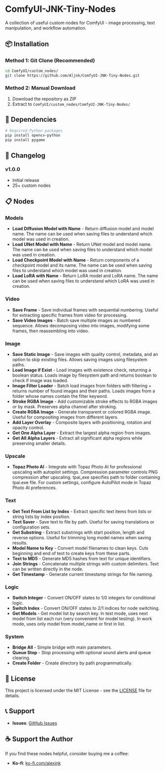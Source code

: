 # ComfyUI-JNK-Tiny-Nodes

A collection of useful custom nodes for ComfyUI - image processing, text manipulation, and workflow automation.


## 📦 Installation

### Method 1: Git Clone (Recommended)
```bash
cd ComfyUI/custom_nodes/
git clone https://github.com/Aljnk/ComfyUI-JNK-Tiny-Nodes.git
```

### Method 2: Manual Download
1. Download the repository as ZIP
2. Extract to `ComfyUI/custom_nodes/ComfyUI-JNK-Tiny-Nodes/`


## 🔧 Dependencies

```bash
# Required Python packages
pip install opencv-python
pip install pygame
```


## 🔄 Changelog

### v1.0.0
- Initial release
- 25+ custom nodes


## 📋 Nodes

### Models
- **Load Diffusion Model with Name** - Return diffusion model and model name. The name can be used when saving files to understand which model was used in creation.
- **Load UNet Model with Name** - Return UNet model and model name. The name can be used when saving files to understand which model was used in creation.
- **Load Checkpoint Model with Name** - Return components of a checkpoint model and its name. The name can be used when saving files to understand which model was used in creation.
- **Load LoRA with Name** - Return LoRA model and LoRA name. The name can be used when saving files to understand which LoRA was used in creation.

### Video
- **Save Frame** - Save individual frames with sequential numbering. Useful for extracting specific frames from video for processing.
- **Save Video Images** - Batch save multiple images as numbered sequence. Allows decomposing video into images, modifying some frames, then reassembling into video.

### Image
- **Save Static Image** - Save images with quality control, metadata, and an option to skip existing files. Allows saving images using filesystem paths.
- **Load Image if Exist** - Load images with existence check, returning a boolean status. Loads image by filesystem path and returns boolean to check if image was loaded.
- **Image Filter Loader** - Batch load images from folders with filtering + returns number of found images and their paths. Loads images from a folder whose names contain the filter keyword.
- **Stroke RGBA Image** - Add customizable stroke effects to RGBA images or by mask. Preserves alpha channel after stroking.
- **Create RGBA Image** - Generate transparent or colored RGBA image. Useful for compositing images from different layers.
- **Add Layer Overlay** - Composite layers with positioning, rotation and opacity control.
- **Get One Alpha Layer** - Extract the largest alpha region from images.
- **Get All Alpha Layers** - Extract all significant alpha regions while preserving smaller details.

### Upscale
- **Topaz Photo AI** - Integrate with Topaz Photo AI for professional upscaling with autopilot settings. Compression parameter controls PNG compression after upscaling. tpai_exe specifies path to folder containing tpai.exe file. For custom settings, configure AutoPilot mode in Topaz Photo AI preferences.

### Text
- **Get Text From List by Index** - Extract specific text items from lists or string lists by index position.
- **Text Saver** - Save text to file by path. Useful for saving translations or configuration sets.
- **Get Substring** - Extract substrings with start position, length and reverse options. Useful for trimming long model names when saving results.
- **Model Name to Key** - Convert model filenames to clean keys. Cuts beginning and end of text to create keys from these parts.
- **Text to MD5** - Generate MD5 hashes from text for unique identifiers.
- **Join Strings** - Concatenate multiple strings with custom delimiters. Text can be written directly in the node.
- **Get Timestamp** - Generate current timestamp strings for file naming.

### Logic
- **Switch Integer** - Convert ON/OFF states to 1/0 integers for conditional logic.
- **Switch Index** - Convert ON/OFF states to 2/1 indices for node switching.
- **Get Models** - Get model list by search key. In test mode, uses next model from list each run (very convenient for model testing). In work mode, uses only model from model_name or first in list.

### System
- **Bridge All** - Simple bridge with main parameters.
- **Queue Stop** - Stop processing with optional sound alerts and queue clearing.
- **Create Folder** - Create directory by path programmatically.


## 📄 License

This project is licensed under the MIT License - see the [LICENSE](LICENSE) file for details.


## 📞 Support

- **Issues**: [GitHub Issues](https://github.com/Aljnk/ComfyUI-JNK-Tiny-Nodes/issues)


## ☕ Support the Author

If you find these nodes helpful, consider buying me a coffee:

- **Ko-fi**: [ko-fi.com/alexjnk](https://ko-fi.com/alexjnk)
